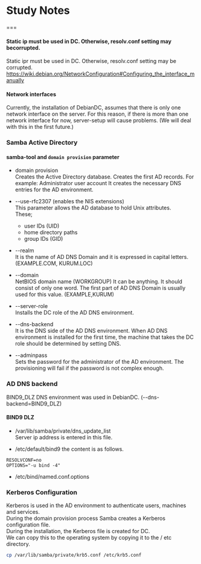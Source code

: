# Study Notes
===


#### Static ip must be used in DC. Otherwise, resolv.conf setting may becorrupted.<br>
Static ipr must be used in DC. Otherwise, resolv.conf setting may be corrupted.<br>
https://wiki.debian.org/NetworkConfiguration#Configuring_the_interface_manually

#### Network interfaces
Currently, the installation of DebianDC, assumes that there is only one network interface on the server.
For this reason, if there is more than one network interface for now, server-setup will cause problems.
(We will deal with this in the first future.)

### Samba Active Directory

#### samba-tool and `domain provision` parameter

- domain provision <br>
Creates the Active Directory database.
Creates the first AD records. For example: Administrator user account
It creates the necessary DNS entries for the AD environment.

- --use-rfc2307 (enables the NIS extensions) <br>
This parameter allows the AD database to hold Unix attributes.<br>
These;<br>
  - user IDs (UID)
  - home directory paths
  - group IDs (GID)

- --realm <br>
It is the name of AD DNS Domain and it is expressed in capital letters. (EXAMPLE.COM, KURUM.LOC)

- --domain <br>
NetBIOS domain name (WORKGROUP)
It can be anything. It should consist of only one word.
The first part of AD DNS Domain is usually used for this value. (EXAMPLE,KURUM)

- --server-role <br>
Installs the DC role of the AD DNS environment.

- --dns-backend <br>
It is the DNS side of the AD DNS environment.
When AD DNS environment is installed for the first time, the machine that takes the DC role should be determined by setting DNS.

- --adminpass <br>
Sets the password for the administrator of the AD environment.
The provisioning will fail if the password is not complex enough.

### AD DNS backend
BIND9_DLZ DNS environment was used in DebianDC. (--dns-backend=BIND9_DLZ)

#### BIND9 DLZ
- /var/lib/samba/private/dns_update_list <br>
Server ip address is entered in this file.

- /etc/default/bind9
the content is as follows.<br>
```
RESOLVCONF=no
OPTIONS="-u bind -4"
```
- /etc/bind/named.conf.options

### Kerberos Configuration
Kerberos is used in the AD environment to authenticate users, machines and services.<br>
During the domain provision process Samba creates a Kerberos configuration file.<br>
During the installation, the Kerberos file is created for DC.<br>
We can copy this to the operating system by copying it to the / etc directory.<br>
```bash
cp /var/lib/samba/private/krb5.conf /etc/krb5.conf
```
